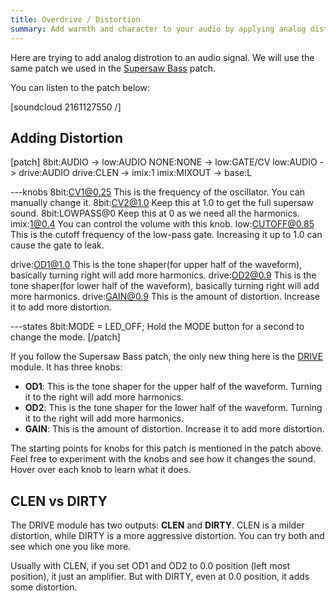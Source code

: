```yaml
---
title: Overdrive / Distortion
summary: Add warmth and character to your audio by applying analog distortion.
---
```


Here are trying to add analog distrotion to an audio signal. We will use the same patch we used in the [Supersaw Bass](/docs/patch-ideas/supersaw-bass) patch.

You can listen to the patch below:

[soundcloud 2161127550 /]

## Adding Distortion

[patch]
8bit:AUDIO -> low:AUDIO
NONE:NONE -> low:GATE/CV
low:AUDIO -> drive:AUDIO
drive:CLEN -> imix:1
imix:MIXOUT -> base:L

---knobs
8bit:CV1@0.25 This is the frequency of the oscillator. You can manually change it.
8bit:CV2@1.0 Keep this at 1.0 to get the full supersaw sound.
8bit:LOWPASS@0 Keep this at 0 as we need all the harmonics.
imix:1@0.4 You can control the volume with this knob.
low:CUTOFF@0.85 This is the cutoff frequency of the low-pass gate. Increasing it up to 1.0 can cause the gate to leak.

drive:OD1@1.0 This is the tone shaper(for upper half of the waveform), basically turning right will add more harmonics.
drive:OD2@0.9 This is the tone shaper(for lower half of the waveform), basically turning right will add more harmonics.
drive:GAIN@0.9 This is the amount of distortion. Increase it to add more distortion.

---states
8bit:MODE = LED_OFF; Hold the MODE button for a second to change the mode.
[/patch]

If you follow the Supersaw Bass patch, the only new thing here is the [DRIVE](/modules/drive) module. It has three knobs:

- **OD1**: This is the tone shaper for the upper half of the waveform. Turning it to the right will add more harmonics.
- **OD2**: This is the tone shaper for the lower half of the waveform. Turning it to the right will add more harmonics.
- **GAIN**: This is the amount of distortion. Increase it to add more distortion.

The starting points for knobs for this patch is mentioned in the patch above. Feel free to experiment with the knobs and see how it changes the sound. Hover over each knob to learn what it does.

## CLEN vs DIRTY

The DRIVE module has two outputs: **CLEN** and **DIRTY**. CLEN is a milder distortion, while DIRTY is a more aggressive distortion. You can try both and see which one you like more. 

Usually with CLEN, if you set OD1 and OD2 to 0.0 position (left most position), it just an amplifier. But with DIRTY, even at 0.0 position, it adds some distortion.
